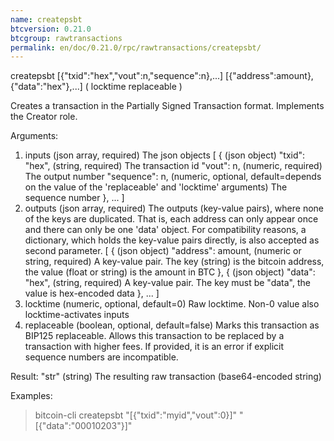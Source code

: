 ```yaml
---
name: createpsbt
btcversion: 0.21.0
btcgroup: rawtransactions
permalink: en/doc/0.21.0/rpc/rawtransactions/createpsbt/
---
```


createpsbt [{"txid":"hex","vout":n,"sequence":n},...] [{"address":amount},{"data":"hex"},...] ( locktime replaceable )

Creates a transaction in the Partially Signed Transaction format.
Implements the Creator role.

Arguments:
1. inputs                      (json array, required) The json objects
     [
       {                       (json object)
         "txid": "hex",        (string, required) The transaction id
         "vout": n,            (numeric, required) The output number
         "sequence": n,        (numeric, optional, default=depends on the value of the 'replaceable' and 'locktime' arguments) The sequence number
       },
       ...
     ]
2. outputs                     (json array, required) The outputs (key-value pairs), where none of the keys are duplicated.
                               That is, each address can only appear once and there can only be one 'data' object.
                               For compatibility reasons, a dictionary, which holds the key-value pairs directly, is also
                               accepted as second parameter.
     [
       {                       (json object)
         "address": amount,    (numeric or string, required) A key-value pair. The key (string) is the bitcoin address, the value (float or string) is the amount in BTC
       },
       {                       (json object)
         "data": "hex",        (string, required) A key-value pair. The key must be "data", the value is hex-encoded data
       },
       ...
     ]
3. locktime                    (numeric, optional, default=0) Raw locktime. Non-0 value also locktime-activates inputs
4. replaceable                 (boolean, optional, default=false) Marks this transaction as BIP125 replaceable.
                               Allows this transaction to be replaced by a transaction with higher fees. If provided, it is an error if explicit sequence numbers are incompatible.

Result:
"str"    (string) The resulting raw transaction (base64-encoded string)

Examples:
> bitcoin-cli createpsbt "[{\"txid\":\"myid\",\"vout\":0}]" "[{\"data\":\"00010203\"}]"


